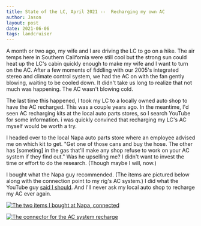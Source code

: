 ```yaml
---
title: State of the LC, April 2021 --  Recharging my own AC
author: Jason
layout: post
date: 2021-06-06
tags: landcruiser
---
```


A month or two ago, my wife and I are driving the LC to go on a hike.  The air temps here in Southern California were still cool but the strong sun could heat up the LC's cabin quickly enough to make my wife and I want to turn on the AC.  After a few moments of fiddling with our 2005's integrated stereo and climate control system, we had the AC on with the fan gently blowing, waiting to be cooled down.  It didn't take us long to realize that not much was happening.   The AC wasn't blowing cold.

The last time this happened, I took my LC to a locally owned auto shop to have the AC recharged.  This was a couple years ago.  In the meantime, I'd seen AC recharging kits at the local auto parts stores, so I search YouTube for some information.  i was quickly convined that recharging my LC's AC myself would be worth a try.

I headed over to the local Napa auto parts store where an employee advised me on which kit to get.  "Get one of those cans and buy the hose.  The other has [someting] in the gas that'll make any shop refuse to work on your AC system if they find out."  Was he upselling me?  I didn't want to invest the time or effort to do the research.  (Though maybe I will, now.)

I bought what the Napa guy recommended.  (The items are pictured below along with the connection point to my rig's AC system.)  I did what the YouTube guy [said I should](https://www.youtube.com/watch?v=n4HrXEBN2bE).  And I'll never ask my local auto shop to recharge my AC ever again.

[![The two items I bought at Napa, connected](/assets/images/napa-recharge-ac-thumbnail.jpg)](/assets/images/napa-recharge-ac.png)

[![The connector for the AC system recharge](/assets/images/lc-ac-recharge-connector-thumbnail.jpg)](/assets/images/lc-ac-recharge-connector.png)